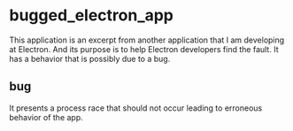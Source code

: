 # bugged_electron_app
This application is an excerpt from another application that I am developing at Electron. And its purpose is to help Electron developers find the fault. It has a behavior that is possibly due to a bug.
## bug
It presents a process race that should not occur leading to erroneous behavior of the app.
